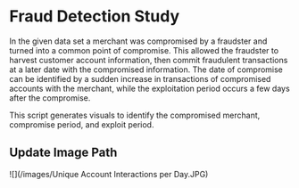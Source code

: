 # Fraud Detection Study
In the given data set a merchant was compromised by a fraudster and turned into a common point of compromise. This allowed the fraudster to harvest customer account information, then commit fraudulent transactions at a later date with the compromised information.  The date of compromise can be identified by a sudden increase in transactions of compromised accounts with the merchant, while the exploitation period occurs a few days after the compromise.

This script generates visuals to identify the compromised merchant, compromise period, and exploit period.

## Update Image Path
![](/images/Unique Account Interactions per Day.JPG)
